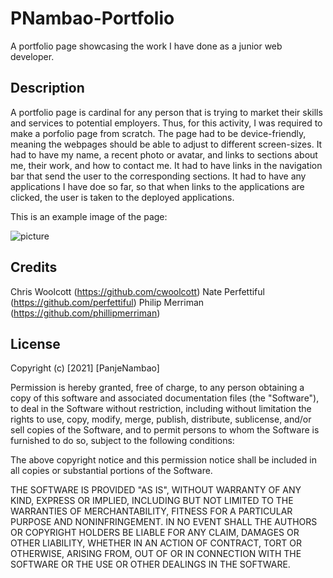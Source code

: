 # PNambao-Portfolio
A portfolio page showcasing the work I have done as a junior web developer.

## Description 
A portfolio page is cardinal for any person that is trying to market their skills and services to potential employers.
Thus, for this activity, I was required to make a porfolio page from scratch.
The page had to be device-friendly, meaning the webpages should be able to adjust to different screen-sizes.
It had to have my name, a recent photo or avatar, and links to sections about me, their work, and how to contact me.
It had to have links in the navigation bar that send the user to the corresponding sections.
It had to have any applications I have doe so far, so that when links to the applications are clicked, the user is taken to the deployed applications. 

This is an example image of the page: 

![picture](./assets/Hoseon.png)


## Credits
Chris Woolcott (https://github.com/cwoolcott)
Nate Perfettiful (https://github.com/perfettiful)
Philip Merriman (https://github.com/phillipmerriman)
​
## License
​Copyright (c) [2021] [PanjeNambao]

Permission is hereby granted, free of charge, to any person obtaining a copy
of this software and associated documentation files (the "Software"), to deal
in the Software without restriction, including without limitation the rights
to use, copy, modify, merge, publish, distribute, sublicense, and/or sell
copies of the Software, and to permit persons to whom the Software is
furnished to do so, subject to the following conditions:

The above copyright notice and this permission notice shall be included in all
copies or substantial portions of the Software.

THE SOFTWARE IS PROVIDED "AS IS", WITHOUT WARRANTY OF ANY KIND, EXPRESS OR
IMPLIED, INCLUDING BUT NOT LIMITED TO THE WARRANTIES OF MERCHANTABILITY,
FITNESS FOR A PARTICULAR PURPOSE AND NONINFRINGEMENT. IN NO EVENT SHALL THE
AUTHORS OR COPYRIGHT HOLDERS BE LIABLE FOR ANY CLAIM, DAMAGES OR OTHER
LIABILITY, WHETHER IN AN ACTION OF CONTRACT, TORT OR OTHERWISE, ARISING FROM,
OUT OF OR IN CONNECTION WITH THE SOFTWARE OR THE USE OR OTHER DEALINGS IN THE
SOFTWARE.

​